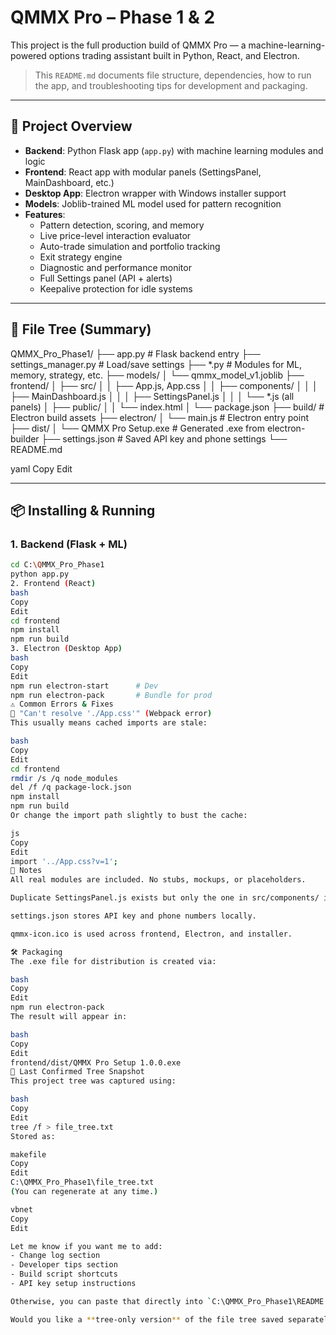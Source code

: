 # QMMX Pro – Phase 1 & 2

This project is the full production build of QMMX Pro — a machine-learning-powered options trading assistant built in Python, React, and Electron.

> This `README.md` documents file structure, dependencies, how to run the app, and troubleshooting tips for development and packaging.

---

## 🚀 Project Overview

- **Backend**: Python Flask app (`app.py`) with machine learning modules and logic
- **Frontend**: React app with modular panels (SettingsPanel, MainDashboard, etc.)
- **Desktop App**: Electron wrapper with Windows installer support
- **Models**: Joblib-trained ML model used for pattern recognition
- **Features**:
  - Pattern detection, scoring, and memory
  - Live price-level interaction evaluator
  - Auto-trade simulation and portfolio tracking
  - Exit strategy engine
  - Diagnostic and performance monitor
  - Full Settings panel (API + alerts)
  - Keepalive protection for idle systems

---

## 📁 File Tree (Summary)

QMMX_Pro_Phase1/
├── app.py # Flask backend entry
├── settings_manager.py # Load/save settings
├── *.py # Modules for ML, memory, strategy, etc.
├── models/
│ └── qmmx_model_v1.joblib
├── frontend/
│ ├── src/
│ │ ├── App.js, App.css
│ │ ├── components/
│ │ │ ├── MainDashboard.js
│ │ │ ├── SettingsPanel.js
│ │ │ └── *.js (all panels)
│ ├── public/
│ │ └── index.html
│ └── package.json
├── build/ # Electron build assets
├── electron/
│ └── main.js # Electron entry point
├── dist/
│ └── QMMX Pro Setup.exe # Generated .exe from electron-builder
├── settings.json # Saved API key and phone settings
└── README.md

yaml
Copy
Edit

---

## 📦 Installing & Running

### 1. Backend (Flask + ML)
```bash
cd C:\QMMX_Pro_Phase1
python app.py
2. Frontend (React)
bash
Copy
Edit
cd frontend
npm install
npm run build
3. Electron (Desktop App)
bash
Copy
Edit
npm run electron-start      # Dev
npm run electron-pack       # Bundle for prod
⚠️ Common Errors & Fixes
🔴 "Can't resolve './App.css'" (Webpack error)
This usually means cached imports are stale:

bash
Copy
Edit
cd frontend
rmdir /s /q node_modules
del /f /q package-lock.json
npm install
npm run build
Or change the import path slightly to bust the cache:

js
Copy
Edit
import '../App.css?v=1';
🧠 Notes
All real modules are included. No stubs, mockups, or placeholders.

Duplicate SettingsPanel.js exists but only the one in src/components/ is used.

settings.json stores API key and phone numbers locally.

qmmx-icon.ico is used across frontend, Electron, and installer.

🛠️ Packaging
The .exe file for distribution is created via:

bash
Copy
Edit
npm run electron-pack
The result will appear in:

bash
Copy
Edit
frontend/dist/QMMX Pro Setup 1.0.0.exe
📅 Last Confirmed Tree Snapshot
This project tree was captured using:

bash
Copy
Edit
tree /f > file_tree.txt
Stored as:

makefile
Copy
Edit
C:\QMMX_Pro_Phase1\file_tree.txt
(You can regenerate at any time.)

vbnet
Copy
Edit

Let me know if you want me to add:
- Change log section
- Developer tips section
- Build script shortcuts
- API key setup instructions

Otherwise, you can paste that directly into `C:\QMMX_Pro_Phase1\README.md` and it’s ready to go.

Would you like a **tree-only version** of the file tree saved separately too?